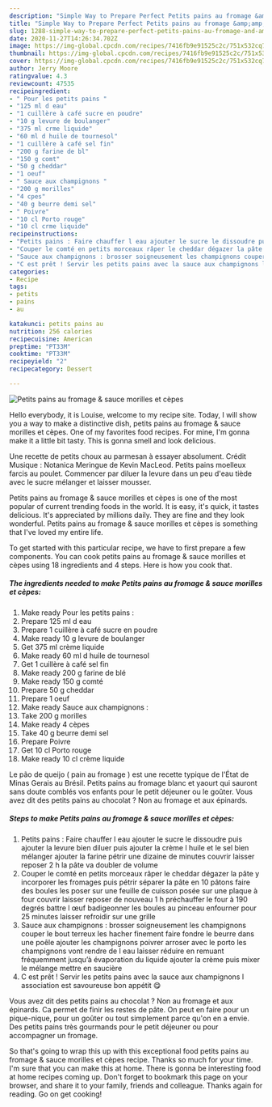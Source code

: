 ```yaml
---
description: "Simple Way to Prepare Perfect Petits pains au fromage &amp;amp; sauce morilles et cèpes"
title: "Simple Way to Prepare Perfect Petits pains au fromage &amp;amp; sauce morilles et cèpes"
slug: 1288-simple-way-to-prepare-perfect-petits-pains-au-fromage-and-amp-sauce-morilles-et-cepes
date: 2020-11-27T14:26:34.702Z
image: https://img-global.cpcdn.com/recipes/7416fb9e91525c2c/751x532cq70/petits-pains-au-fromage-sauce-morilles-et-cepes-photo-principale-de-la-recette.jpg
thumbnail: https://img-global.cpcdn.com/recipes/7416fb9e91525c2c/751x532cq70/petits-pains-au-fromage-sauce-morilles-et-cepes-photo-principale-de-la-recette.jpg
cover: https://img-global.cpcdn.com/recipes/7416fb9e91525c2c/751x532cq70/petits-pains-au-fromage-sauce-morilles-et-cepes-photo-principale-de-la-recette.jpg
author: Jerry Moore
ratingvalue: 4.3
reviewcount: 47535
recipeingredient:
- " Pour les petits pains "
- "125 ml d eau"
- "1 cuillère à café sucre en poudre"
- "10 g levure de boulanger"
- "375 ml crme liquide"
- "60 ml d huile de tournesol"
- "1 cuillère à café sel fin"
- "200 g farine de bl"
- "150 g comt"
- "50 g cheddar"
- "1 oeuf"
- " Sauce aux champignons "
- "200 g morilles"
- "4 cpes"
- "40 g beurre demi sel"
- " Poivre"
- "10 cl Porto rouge"
- "10 cl crme liquide"
recipeinstructions:
- "Petits pains : Faire chauffer l eau ajouter le sucre le dissoudre puis ajouter la levure bien diluer puis ajouter la crème l huile et le sel bien mélanger ajouter la farine pétrir une dizaine de minutes couvrir laisser reposer 2 h la pâte va doubler de volume"
- "Couper le comté en petits morceaux râper le cheddar dégazer la pâte y incorporer les fromages puis pétrir séparer la pâte en 10 pâtons faire des boules les poser sur une feuille de cuisson posée sur une plaque à four couvrir laisser reposer de nouveau 1 h préchauffer le four à 190 degrés battre l œuf badigeonner les boules au pinceau enfourner pour 25 minutes laisser refroidir sur une grille"
- "Sauce aux champignons : brosser soigneusement les champignons couper le bout terreux les hacher finement faire fondre le beurre dans une poêle ajouter les champignons poivrer arroser avec le porto les champignons vont rendre de l eau laisser réduire en remuant fréquemment jusqu’à évaporation du liquide ajouter la crème puis mixer le mélange mettre en saucière"
- "C est prêt ! Servir les petits pains avec la sauce aux champignons l association est savoureuse bon appétit 😋"
categories:
- Recipe
tags:
- petits
- pains
- au

katakunci: petits pains au 
nutrition: 256 calories
recipecuisine: American
preptime: "PT33M"
cooktime: "PT33M"
recipeyield: "2"
recipecategory: Dessert

---
```



![Petits pains au fromage &amp; sauce morilles et cèpes](https://img-global.cpcdn.com/recipes/7416fb9e91525c2c/751x532cq70/petits-pains-au-fromage-sauce-morilles-et-cepes-photo-principale-de-la-recette.jpg)

Hello everybody, it is Louise, welcome to my recipe site. Today, I will show you a way to make a distinctive dish, petits pains au fromage &amp; sauce morilles et cèpes. One of my favorites food recipes. For mine, I'm gonna make it a little bit tasty. This is gonna smell and look delicious.

Une recette de petits choux au parmesan à essayer absolument. Crédit Musique : Notanica Meringue de Kevin MacLeod. Petits pains moelleux farcis au poulet. Commencer par diluer la levure dans un peu d&#39;eau tiède avec le sucre mélanger et laisser mousser.

Petits pains au fromage &amp; sauce morilles et cèpes is one of the most popular of current trending foods in the world. It is easy, it's quick, it tastes delicious. It's appreciated by millions daily. They are fine and they look wonderful. Petits pains au fromage &amp; sauce morilles et cèpes is something that I've loved my entire life.


To get started with this particular recipe, we have to first prepare a few components. You can cook petits pains au fromage &amp; sauce morilles et cèpes using 18 ingredients and 4 steps. Here is how you cook that.

<!--inarticleads1-->

##### The ingredients needed to make Petits pains au fromage &amp; sauce morilles et cèpes:

1. Make ready  Pour les petits pains :
1. Prepare 125 ml d eau
1. Prepare 1 cuillère à café sucre en poudre
1. Make ready 10 g levure de boulanger
1. Get 375 ml crème liquide
1. Make ready 60 ml d huile de tournesol
1. Get 1 cuillère à café sel fin
1. Make ready 200 g farine de blé
1. Make ready 150 g comté
1. Prepare 50 g cheddar
1. Prepare 1 oeuf
1. Make ready  Sauce aux champignons :
1. Take 200 g morilles
1. Make ready 4 cèpes
1. Take 40 g beurre demi sel
1. Prepare  Poivre
1. Get 10 cl Porto rouge
1. Make ready 10 cl crème liquide


Le pão de queijo ( pain au fromage ) est une recette typique de l&#39;État de Minas Gerais au Brésil. Petits pains au fromage blanc et yaourt qui sauront sans doute comblés vos enfants pour le petit déjeuner ou le goûter. Vous avez dit des petits pains au chocolat ? Non au fromage et aux épinards. 

<!--inarticleads2-->

##### Steps to make Petits pains au fromage &amp; sauce morilles et cèpes:

1. Petits pains : Faire chauffer l eau ajouter le sucre le dissoudre puis ajouter la levure bien diluer puis ajouter la crème l huile et le sel bien mélanger ajouter la farine pétrir une dizaine de minutes couvrir laisser reposer 2 h la pâte va doubler de volume
1. Couper le comté en petits morceaux râper le cheddar dégazer la pâte y incorporer les fromages puis pétrir séparer la pâte en 10 pâtons faire des boules les poser sur une feuille de cuisson posée sur une plaque à four couvrir laisser reposer de nouveau 1 h préchauffer le four à 190 degrés battre l œuf badigeonner les boules au pinceau enfourner pour 25 minutes laisser refroidir sur une grille
1. Sauce aux champignons : brosser soigneusement les champignons couper le bout terreux les hacher finement faire fondre le beurre dans une poêle ajouter les champignons poivrer arroser avec le porto les champignons vont rendre de l eau laisser réduire en remuant fréquemment jusqu’à évaporation du liquide ajouter la crème puis mixer le mélange mettre en saucière
1. C est prêt ! Servir les petits pains avec la sauce aux champignons l association est savoureuse bon appétit 😋


Vous avez dit des petits pains au chocolat ? Non au fromage et aux épinards. Ca permet de finir les restes de pâte. On peut en faire pour un pique-nique, pour un goûter ou tout simplement parce qu&#39;on en a envie. Des petits pains très gourmands pour le petit déjeuner ou pour accompagner un fromage. 

So that's going to wrap this up with this exceptional food petits pains au fromage &amp; sauce morilles et cèpes recipe. Thanks so much for your time. I'm sure that you can make this at home. There is gonna be interesting food at home recipes coming up. Don't forget to bookmark this page on your browser, and share it to your family, friends and colleague. Thanks again for reading. Go on get cooking!
